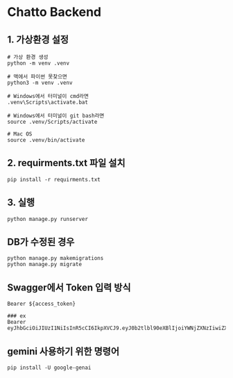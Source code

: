 # Chatto Backend

## 1. 가상환경 설정

```
# 가상 환경 생성
python -m venv .venv

# 맥에서 파이썬 못찾으면
python3 -m venv .venv

# Windows에서 터미널이 cmd라면
.venv\Scripts\activate.bat

# Windows에서 터미널이 git bash라면
source .venv/Scripts/activate

# Mac OS
source .venv/bin/activate
```

## 2. requirments.txt 파일 설치

```
pip install -r requirments.txt
```

## 3. 실행

```
python manage.py runserver
```

## DB가 수정된 경우

```
python manage.py makemigrations
python manage.py migrate
```

## Swagger에서 Token 입력 방식

```
Bearer ${access_token}

### ex
Bearer eyJhbGciOiJIUzI1NiIsInR5cCI6IkpXVCJ9.eyJ0b2tlbl90eXBlIjoiYWNjZXNzIiwiZXhwIjoxNzE1OTYzOTk5LCJpYXQiOjE3MTU5NjIxOTksImp0aSI6IjU0YTkzNTA2NTIyYTQ5YmNiNTQyZjVlZDEwMGFiYmQ0IiwidXNlcl9pZCI6M30.EnsnJQGT86rN2aWz5QFFADVD0lIAIyC32jJ7rKigU1E
```

## gemini 사용하기 위한 명령어

```
pip install -U google-genai
```
